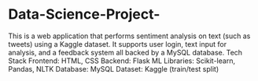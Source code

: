 # Data-Science-Project-
This is a web application that performs sentiment analysis on text (such as tweets) using a Kaggle dataset. It supports user login, text input for analysis, and a feedback system all backed by a MySQL database. Tech Stack Frontend: HTML, CSS  Backend: Flask ML Libraries: Scikit-learn, Pandas, NLTK  Database: MySQL Dataset: Kaggle (train/test split)
